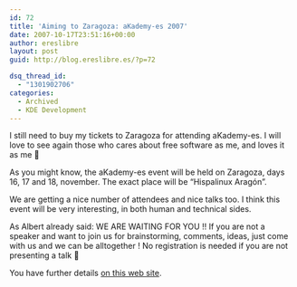 ```yaml
---
id: 72
title: 'Aiming to Zaragoza: aKademy-es 2007'
date: 2007-10-17T23:51:16+00:00
author: ereslibre
layout: post
guid: http://blog.ereslibre.es/?p=72

dsq_thread_id:
  - "1301902706"
categories:
  - Archived
  - KDE Development
---
```

I still need to buy my tickets to Zaragoza for attending aKademy-es. I will love to see again those who cares about free software as me, and loves it as me 🙂

As you might know, the aKademy-es event will be held on Zaragoza, days 16, 17 and 18, november. The exact place will be &#8220;Hispalinux Aragón&#8221;.

We are getting a nice number of attendees and nice talks too. I think this event will be very interesting, in both human and technical sides.

As Albert already said: WE ARE WAITING FOR YOU !! If you are not a speaker and want to join us for brainstorming, comments, ideas, just come with us and we can be alltogether ! No registration is needed if you are not presenting a talk 🙂

You have further details <a href="http://www.ereslibre.es/akademy-es/" target="_blank">on this web site</a>.
